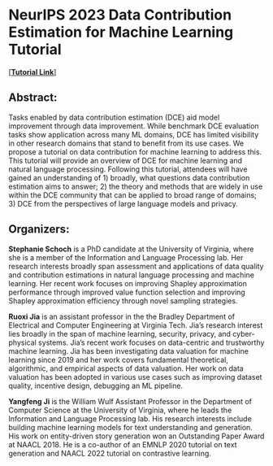 # NeurIPS 2023 Data Contribution Estimation for Machine Learning Tutorial

[[**Tutorial Link**](https://nips.cc/virtual/2023/tutorial/73959)]
## Abstract: 
Tasks enabled by data contribution estimation (DCE) aid model improvement through data improvement. While benchmark DCE evaluation tasks show application across many ML domains, DCE has limited visibility in other research domains that stand to benefit from its use cases. We propose a tutorial on data contribution for machine learning to address this. This tutorial will provide an overview of DCE for machine learning and natural language processing. Following this tutorial, attendees will have gained an understanding of 1) broadly, what questions data contribution estimation aims to answer; 2) the theory and methods that are widely in use within the DCE community that can be applied to broad range of domains; 3) DCE from the perspectives of large language models and privacy.

## Organizers:
**Stephanie Schoch** is a PhD candidate at the University of Virginia, where she is a member of the Information and Language Processing lab. Her research interests broadly span assessment and applications of data quality and contribution estimations in natural language processing and machine learning. Her recent work focuses on improving Shapley approximation performance through improved value function selection and improving Shapley approximation efficiency through novel sampling strategies. 

**Ruoxi Jia** is an assistant professor in the the Bradley Department of Electrical and Computer Engineering at Virginia Tech. Jia’s research interest lies broadly in the span of machine learning, security, privacy, and cyber-physical systems. Jia’s recent work focuses on data-centric and trustworthy machine learning. Jia has been investigating data valuation for machine learning since 2019 and her work covers fundamental theoretical, algorithmic, and empirical aspects of data valuation. Her work on data valuation has been adopted in various use cases such as improving dataset quality, incentive design, debugging an ML pipeline.

**Yangfeng Ji** is the William Wulf Assistant Professor in the Department of Computer Science at the University of Virginia, where he leads the Information and Language Processing lab. His research interests include building machine learning models for text understanding and generation. His work on entity-driven story generation won an Outstanding Paper Award at NAACL 2018. He is a co-author of an EMNLP 2020 tutorial on text generation and NAACL 2022 tutorial on contrastive learning.

<!--
## Panelists:

**Dawn Song** is a Professor in the Department of Electrical Engineering and Computer Science at UC Berkeley. Her research interest lies in AI and deep learning, blockchain/web3, security and privacy. She is the recipient of various awards including the MacArthur Fellowship, the Guggenheim Fellowship, the NSF CAREER Award, the Alfred P. Sloan Research Fellowship, the MIT Technology Review TR-35 Award, and several Test-of-Time and Best Paper Awards from top conferences in Computer Security and Deep Learning. She is an ACM Fellow and an IEEE Fellow. She is ranked the most cited scholar in computer security (AMiner Award).

**James Zou** is an Assistant Professor of Biomedical Data Science and, by courtesy, of Computer Science and Electrical Engineering at Stanford University. He works on making machine learning more reliable, human-compatible and statistically rigorous, and is especially interested in applications in human disease and health. Several of his algorithms are widely used in tech and biotech industries. He joined Stanford in 2016 and is excited to be a two-time Chan-Zuckerberg Investigator and the faculty director of the university-wide Stanford Data4Health hub. He’s also a member of the Stanford AI Lab.

**Swabha Swayamdipta** is an Assistant Professor of Computer Science in the USC Viterbi School of Engineering, where she leads the DILL Lab. Her research interests broadly span Natural Language Processing and Machine Learning, where she studies the estimation of dataset quality, the (semi-)automatic collection of impactful data, as well as evaluating how human biases affect dataset construction and model decisions. Previously, she was a postdoctoral investigator at the Allen Institute for AI, where she worked with Yejin Choi.

**Yongchan Kwon** is an Assistant Professor in the Department of Statistics at Columbia University. His research focuses on developing more interpretable and rigorous machine learning methods, directly motivated by scientific questions. He received a Ph.D. at Seoul National University and did his postdoc at Stanford University.
-->

